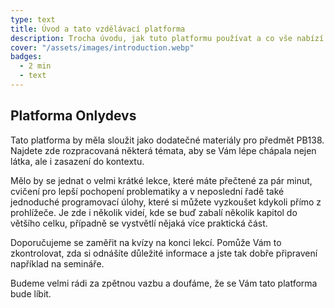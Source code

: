 ```yaml
---
type: text
title: Úvod a tato vzdělávací platforma
description: Trocha úvodu, jak tuto platformu používat a co vše nabízí.
cover: "/assets/images/introduction.webp"
badges:
  - 2 min
  - text
---
```


## Platforma Onlydevs

Tato platforma by měla sloužit jako dodatečné materiály pro předmět PB138. Najdete zde
rozpracovaná některá témata, aby se Vám lépe chápala nejen látka, ale i zasazení do kontextu.

Mělo by se jednat o velmi krátké lekce, které máte přečtené za pár minut, cvičení pro lepší
pochopení problematiky a v neposlední řadě také jednoduché programovací úlohy, které si můžete
vyzkoušet kdykoli přímo z prohlížeče. Je zde i několik videí, kde se buď zabalí několik
kapitol do většího celku, případně se vystvětlí nějaká více praktická část.

Doporučujeme se zaměřit na kvízy na konci lekcí. Pomůže Vám to zkontrolovat, zda si odnášíte
důležité informace a jste tak dobře připravení například na semináře.

Budeme velmi rádi za zpětnou vazbu a doufáme, že se Vám tato platforma bude líbit.
